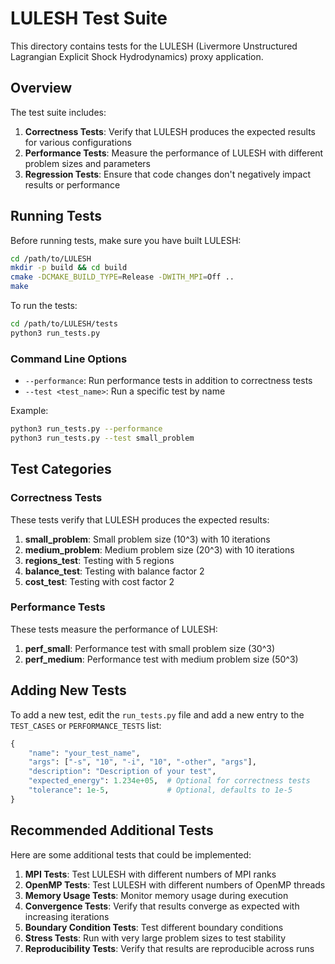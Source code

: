 # LULESH Test Suite

This directory contains tests for the LULESH (Livermore Unstructured Lagrangian Explicit Shock Hydrodynamics) proxy application.

## Overview

The test suite includes:

1. **Correctness Tests**: Verify that LULESH produces the expected results for various configurations
2. **Performance Tests**: Measure the performance of LULESH with different problem sizes and parameters
3. **Regression Tests**: Ensure that code changes don't negatively impact results or performance

## Running Tests

Before running tests, make sure you have built LULESH:

```bash
cd /path/to/LULESH
mkdir -p build && cd build
cmake -DCMAKE_BUILD_TYPE=Release -DWITH_MPI=Off ..
make
```

To run the tests:

```bash
cd /path/to/LULESH/tests
python3 run_tests.py
```

### Command Line Options

- `--performance`: Run performance tests in addition to correctness tests
- `--test <test_name>`: Run a specific test by name

Example:
```bash
python3 run_tests.py --performance
python3 run_tests.py --test small_problem
```

## Test Categories

### Correctness Tests

These tests verify that LULESH produces the expected results:

1. **small_problem**: Small problem size (10^3) with 10 iterations
2. **medium_problem**: Medium problem size (20^3) with 10 iterations
3. **regions_test**: Testing with 5 regions
4. **balance_test**: Testing with balance factor 2
5. **cost_test**: Testing with cost factor 2

### Performance Tests

These tests measure the performance of LULESH:

1. **perf_small**: Performance test with small problem size (30^3)
2. **perf_medium**: Performance test with medium problem size (50^3)

## Adding New Tests

To add a new test, edit the `run_tests.py` file and add a new entry to the `TEST_CASES` or `PERFORMANCE_TESTS` list:

```python
{
    "name": "your_test_name",
    "args": ["-s", "10", "-i", "10", "-other", "args"],
    "description": "Description of your test",
    "expected_energy": 1.234e+05,  # Optional for correctness tests
    "tolerance": 1e-5,             # Optional, defaults to 1e-5
}
```

## Recommended Additional Tests

Here are some additional tests that could be implemented:

1. **MPI Tests**: Test LULESH with different numbers of MPI ranks
2. **OpenMP Tests**: Test LULESH with different numbers of OpenMP threads
3. **Memory Usage Tests**: Monitor memory usage during execution
4. **Convergence Tests**: Verify that results converge as expected with increasing iterations
5. **Boundary Condition Tests**: Test different boundary conditions
6. **Stress Tests**: Run with very large problem sizes to test stability
7. **Reproducibility Tests**: Verify that results are reproducible across runs